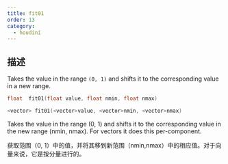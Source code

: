 ```yaml
---
title: fit01
order: 13
category:
  - houdini
---
```

    
## 描述

Takes the value in the range `(0, 1)` and shifts it to the corresponding value
in a new range.

```c
float  fit01(float value, float nmin, float nmax)
```

```c
<vector> fit01(<vector>value, <vector>nmin, <vector>nmax)
```

Takes the value in the range (0, 1) and shifts it to the corresponding value
in the new range (nmin, nmax). For vectors it does this per-component.

获取范围（0, 1）中的值，并将其移到新范围（nmin,nmax）中的相应值。对于向量来说，它是按分量进行的。
